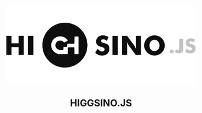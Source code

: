 <p align="center"><img src="./higgsino.svg" margin-top="20" /></p>

<h2 align="center" >
<big>
    HIGGSINO.JS
</big>
</h2>
